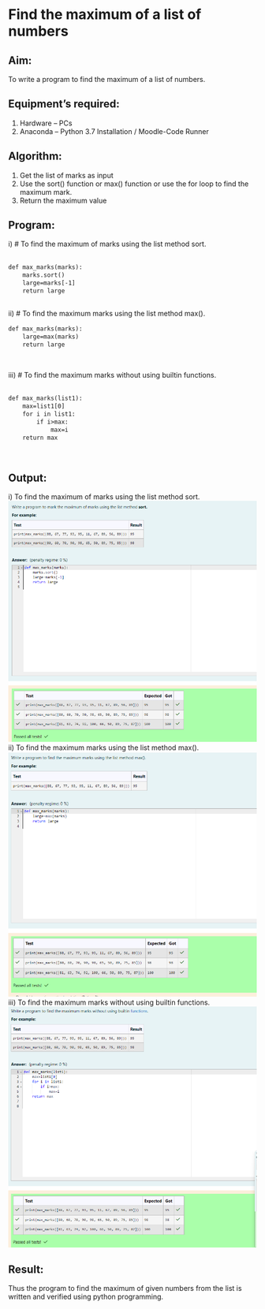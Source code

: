 # Find the maximum of a list of numbers
## Aim:
To write a program to find the maximum of a list of numbers.
## Equipment’s required:
1.	Hardware – PCs
2.	Anaconda – Python 3.7 Installation / Moodle-Code Runner
## Algorithm:
1.	Get the list of marks as input
2.	Use the sort() function or max() function or use the for loop to find the maximum mark.
3.	Return the maximum value
## Program:

i)	# To find the maximum of marks using the list method sort.
```

def max_marks(marks):
    marks.sort()
    large=marks[-1]
    return large


```

ii)	# To find the maximum marks using the list method max().
```
def max_marks(marks):
    large=max(marks)
    return large



```

iii) # To find the maximum marks without using builtin functions.
```

def max_marks(list1):
    max=list1[0]
    for i in list1:
        if i>max:
            max=i
    return max



```



## Output:
i) To find the maximum of marks using the list method sort.
![Alt text](<Screenshot 2024-04-03 171442.png>)
ii)	To find the maximum marks using the list method max().
 ![Alt text](<Screenshot 2024-04-03 172600.png>)
iii) To find the maximum marks without using builtin functions.
![Alt text](<Screenshot 2024-04-03 172618.png>)
## Result:
Thus the program to find the maximum of given numbers from the list is written and verified using python programming.

